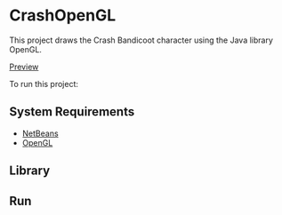 # CrashOpenGL
This project draws the Crash Bandicoot character using the Java library OpenGL.

[Preview](https://github.com/ANFALATAWI/CrashOpenGL/blob/master/Sample_run.PNG)

To run this project:
## System Requirements
* [NetBeans](https://www.oracle.com/technetwork/java/javase/downloads/jdk-netbeans-jsp-3413139-esa.html)
* [OpenGL](http://plugins.netbeans.org/plugin/3260/netbeans-opengl-pack)

## Library
## Run
